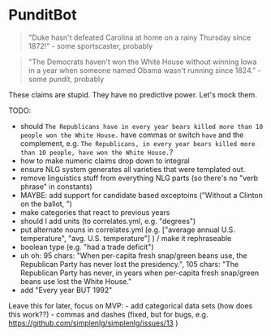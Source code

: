 PunditBot
=========

> "Duke hasn't defeated Carolina at home on a rainy Thursday since 1872!" - some sportscaster, probably

> "The Democrats haven't won the White House without winning Iowa in a year when someone named Obama wasn't running since 1824." - some pundit, probably

These claims are stupid. They have no predictive power. Let's mock them.

TODO:
  - should `The Republicans have in every year bears killed more than 10 people won the White House.` have commas or switch `have` and the complement, e.g. `The Republicans, in every year bears killed more than 10 people, have won the White House.`?
  - how to make numeric claims drop down to integral
  - ensure NLG system generates all varieties that were templated out.
  - remove linguistics stuff from everything NLG parts (so there's no "verb phrase" in constants)
  - MAYBE: add support for candidate based exceptoins ("Without a Clinton on the ballot, ")
  - make categories that react to previous years
  - should I add units (to correlates.yml, e.g. "degrees")
  - put alternate nouns in correlates.yml (e.g. ["average annual U.S. temperature", "avg. U.S. temperature"] ) / make it rephraseable
  - boolean type (e.g. "had a trade deficit")
  - uh oh: 95 chars: "When per-capita fresh snap/green beans use, the Republican Party has never lost the presidency.", 105 chars: "The Republican Party has never, in years when per-capita fresh snap/green beans use lost the White House."
  - add "Every year BUT 1992"
  
Leave this for later, focus on MVP:
    - add categorical data sets (how does this work??)
    - commas and dashes (fixed, but for bugs, e.g. https://github.com/simplenlg/simplenlg/issues/13 )
